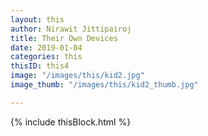 ```yaml
---
layout: this
author: Nirawit Jittipairoj
title: Their Own Devices
date: 2019-01-04
categories: this
thisID: this4
image: "/images/this/kid2.jpg"
image_thumb: "/images/this/kid2_thumb.jpg"

---
```

{% include thisBlock.html %}